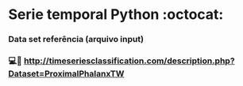 # Serie temporal Python :octocat:

   
### Data set referência (arquivo input)

### :computer::page_facing_up: http://timeseriesclassification.com/description.php?Dataset=ProximalPhalanxTW
